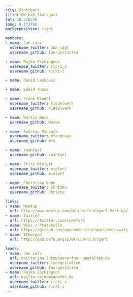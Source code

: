 ```yaml
---
city: Stuttgart
title: OK Lab Stuttgart
lat: 48.776540
long: 9.173700
markerposition: right

members:
- name: Jan Lutz
  username_twitter: Jan_sagt
  username_github: fuergestalten

- name: Rajko Zschiegner
  username_twitter: ricki_z
  username_github: ricki-z

- name: David Lackovic

- name: Ewald Thoma

- name: Frank Riedel
  username_twitter: riedelwerk
  username_github: riedelwerk

- name: Martin Weis
  username_github: Marwe

- name: Andreas Madsack
  username_twitter: mfandreas
  username_github: mfa

- name: rashfael
  username_github: rashfael

- name: Fritz Mielert
  username_twitter: mielert
  username_github: mielert

- name: Christian Kuhn
  username_twitter: ChrizKu
  username_github: ChrizKu

links:
- name: Meetup
  url: http://www.meetup.com/OK-Lab-Stuttgart-Meet-Up/
- name: Twitter
  url: https://twitter.com/codeforS
- name: Wiki / Protokolle
  url: https://github.com/opendata-stuttgart/meta/wiki
- name: Etherpad
  url: http://pad.okfn.org/p/OK-Lab-Stuttgart

leads:
- name: Jan Lutz
  url: mailto:jan.lutz@buero-fuer-gestalten.de
  username_twitter: fuergestalten
  username_github: fuergestalten
- name: Rajko Zschiegner
  url: mailto:rajko@codefor.de
  username_twitter: ricki_z
  username_github: ricki-z
---
```

